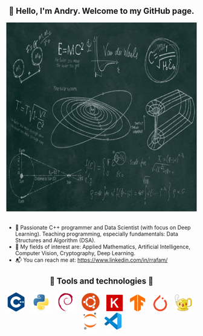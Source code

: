 <div align="center">
  <h2> 👋 Hello, I'm Andry. Welcome to my GitHub page. </h2>
  <img src="https://github.com/AndryRafam/andryrafam/blob/main/Maths.gif" width="900" height="500"/>
</div>
</br>

  - 🌴 Passionate C++ programmer and Data Scientist (with focus on Deep Learning). Teaching programming, especially fundamentals: Data Structures and Algorithm (DSA).
  - 👀 My fields of interest are: Applied Mathematics, Artificial Intelligence, Computer Vision, Cryptography, Deep Learning.
  - 📬 You can reach me at: https://www.linkedin.com/in/rrafam/

<div align="center">
  <h2> 💽 Tools and technologies 💽 </h2>
  <img src="https://github.com/devicons/devicon/blob/master/icons/cplusplus/cplusplus-plain.svg" width="50" height="50"/> &nbsp&nbsp <img src="https://github.com/devicons/devicon/blob/master/icons/python/python-original.svg" width="50" height="50"/> &nbsp&nbsp <img src="https://github.com/devicons/devicon/blob/master/icons/debian/debian-plain.svg" width="50" height="50"/> &nbsp&nbsp <img src="https://github.com/devicons/devicon/blob/master/icons/ubuntu/ubuntu-plain.svg" width="50" height="50"/> &nbsp&nbsp <img src="https://github.com/AndryRafam/andryrafam/blob/main/Keras_logo.svg.png" width="45" height="45"/> &nbsp&nbsp <img src="https://github.com/devicons/devicon/blob/master/icons/tensorflow/tensorflow-original.svg" width="45" height="45"/> &nbsp&nbsp <img src="https://github.com/devicons/devicon/blob/master/icons/pytorch/pytorch-original.svg" width="45" height="45"/> &nbsp&nbsp <img src="https://github.com/AndryRafam/andryrafam/blob/main/geany.png" width="45" height="45"/> &nbsp&nbsp <img src="https://github.com/devicons/devicon/blob/master/icons/jupyter/jupyter-original.svg" width="45" height="45"> &nbsp&nbsp <img src="https://github.com/devicons/devicon/blob/master/icons/vscode/vscode-original.svg" width="45" height="45"/>
</div>
